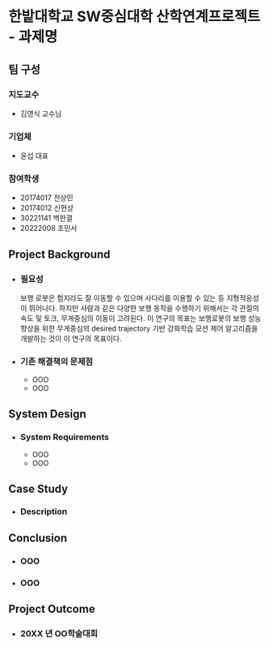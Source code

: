 # 한밭대학교 SW중심대학 산학연계프로젝트 - 과제명

## **팀 구성**
### 지도교수
 - 김영식 교수님

### 기업체 
 - 윤섭 대표

### 참여학생
 - 20174017 전상민 
 - 20174012 신현상
 - 30221141 백한결
 - 20222008 조민서

## Project Background
- ### 필요성
  보행 로봇은 험지라도 잘 이동할 수 있으며 사다리를 이용할 수 있는 등 지형적응성이 뛰어나다. 하지만 사람과 같은 다양한 보행 동작을 수행하기 위해서는 각 관절의 속도 및 토크, 무게중심의 이동이 고려된다. 이 연구의 목표는 보행로봇의 보행 성능 향상을 위한 무게중심의 desired trajectory 기반 강화학습 모션 제어 알고리즘을 개발하는 것이 이 연구의 목표이다.
- ### 기존 해결책의 문제점
  - OOO
  - OOO
  
## System Design
  - ### System Requirements
    - OOO
    - OOO
    
## Case Study
  - ### Description
  
  
## Conclusion
  - ### OOO
  - ### OOO
  
## Project Outcome
- ### 20XX 년 OO학술대회 
